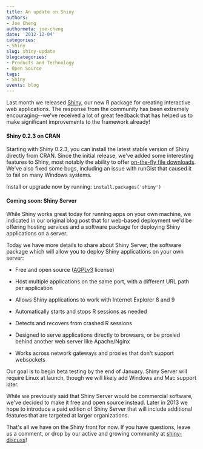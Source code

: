 ```yaml
---
title: An update on Shiny
authors: 
- Joe Cheng
authormeta: joe-cheng
date: '2012-12-04'
categories:
- Shiny
slug: shiny-update
blogcategories:
- Products and Technology
- Open Source
tags:
- Shiny
events: blog
---
```



Last month we released [Shiny](https://www.rstudio.com/shiny/), our new R package for creating interactive web applications. The response from the community has been extremely encouraging--we've received a lot of great feedback that has helped us to make significant improvements to the framework already!

#### Shiny 0.2.3 on CRAN

Starting with Shiny 0.2.3, you can install the latest stable version of Shiny directly from CRAN. Since the initial release, we've added some interesting features to Shiny, most notably the ability to offer [on-the-fly file downloads](http://rstudio.github.com/shiny/tutorial/#downloads). We've also fixed some bugs, including an issue with runGist that caused it to fail on many Windows systems.

Install or upgrade now by running: `install.packages('shiny')`

#### Coming soon: Shiny Server

While Shiny works great today for running apps on your own machine, we indicated in our original blog post that for web-based deployment we'd be offering hosting services and a software package for deploying Shiny applications on a server.

Today we have more details to share about Shiny Server, the software package which will allow you to deploy Shiny applications on your own server:

  * Free and open source ([AGPLv3](http://www.gnu.org/licenses/agpl-3.0.txt) license)

  * Host multiple applications on the same port, with a different URL path per application

  * Allows Shiny applications to work with Internet Explorer 8 and 9

  * Automatically starts and stops R sessions as needed

  * Detects and recovers from crashed R sessions

  * Designed to serve applications directly to browsers, or be proxied behind another web server like Apache/Nginx

  * Works across network gateways and proxies that don't support websockets

Our goal is to begin beta testing by the end of January. Shiny Server will require Linux at launch, though we will likely add Windows and Mac support later.

While we previously said that Shiny Server would be commercial software, we've decided to make it free and open source instead. Later in 2013 we hope to introduce a paid edition of Shiny Server that will include additional features that are targeted at larger organizations.

That's all we have on the Shiny front for now. If you have questions, leave us a comment, or drop by our active and growing community at [shiny-discuss](https://groups.google.com/group/shiny-discuss)!

